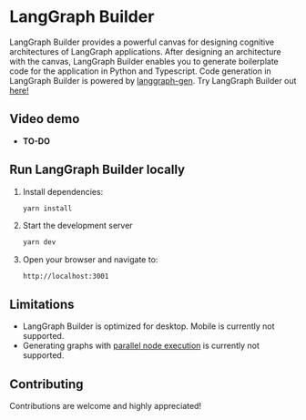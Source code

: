 # LangGraph Builder

LangGraph Builder provides a powerful canvas for designing cognitive architectures of LangGraph applications. After designing an architecture with the canvas, LangGraph Builder enables you to generate boilerplate code for the application in Python and Typescript. Code generation in LangGraph Builder is powered by [langgraph-gen](https://github.com/langchain-ai/langgraph-gen-py). Try LangGraph Builder out [here!](https://build.langchain.com)

## Video demo

- **TO-DO**

## Run LangGraph Builder locally

1. Install dependencies:

    ```bash
    yarn install
    ```

2. Start the development server

    ```bash
    yarn dev
    ```

3. Open your browser and navigate to:

    ```url
    http://localhost:3001
    ```

## Limitations

- LangGraph Builder is optimized for desktop. Mobile is currently not supported.
- Generating graphs with [parallel node execution](https://langchain-ai.github.io/langgraph/how-tos/branching/) is currently not supported.

## Contributing

Contributions are welcome and highly appreciated!
